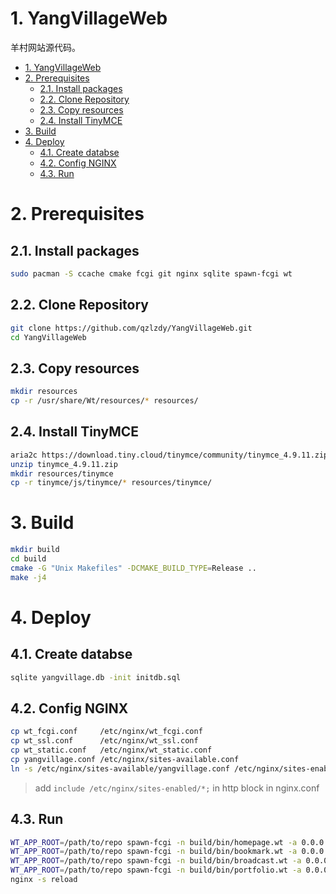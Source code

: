 # 1. YangVillageWeb

羊村网站源代码。

- [1. YangVillageWeb](#1-yangvillageweb)
- [2. Prerequisites](#2-prerequisites)
  - [2.1. Install packages](#21-install-packages)
  - [2.2. Clone Repository](#22-clone-repository)
  - [2.3. Copy resources](#23-copy-resources)
  - [2.4. Install TinyMCE](#24-install-tinymce)
- [3. Build](#3-build)
- [4. Deploy](#4-deploy)
  - [4.1. Create databse](#41-create-databse)
  - [4.2. Config NGINX](#42-config-nginx)
  - [4.3. Run](#43-run)

# 2. Prerequisites

## 2.1. Install packages

```bash
sudo pacman -S ccache cmake fcgi git nginx sqlite spawn-fcgi wt
```

## 2.2. Clone Repository

```bash
git clone https://github.com/qzlzdy/YangVillageWeb.git
cd YangVillageWeb
```

## 2.3. Copy resources

```bash
mkdir resources
cp -r /usr/share/Wt/resources/* resources/
```

## 2.4. Install TinyMCE

```bash
aria2c https://download.tiny.cloud/tinymce/community/tinymce_4.9.11.zip
unzip tinymce_4.9.11.zip
mkdir resources/tinymce
cp -r tinymce/js/tinymce/* resources/tinymce/
```

# 3. Build

```bash
mkdir build
cd build
cmake -G "Unix Makefiles" -DCMAKE_BUILD_TYPE=Release ..
make -j4
```

# 4. Deploy

## 4.1. Create databse

```bash
sqlite yangvillage.db -init initdb.sql
```

## 4.2. Config NGINX

```bash
cp wt_fcgi.conf     /etc/nginx/wt_fcgi.conf
cp wt_ssl.conf      /etc/nginx/wt_ssl.conf
cp wt_static.conf   /etc/nginx/wt_static.conf
cp yangvillage.conf /etc/nginx/sites-available.conf
ln -s /etc/nginx/sites-available/yangvillage.conf /etc/nginx/sites-enabled/yangvillage.conf
```

> add `include /etc/nginx/sites-enabled/*;` in http block in nginx.conf

## 4.3. Run

```bash
WT_APP_ROOT=/path/to/repo spawn-fcgi -n build/bin/homepage.wt -a 0.0.0.0 -p 9001
WT_APP_ROOT=/path/to/repo spawn-fcgi -n build/bin/bookmark.wt -a 0.0.0.0 -p 9002
WT_APP_ROOT=/path/to/repo spawn-fcgi -n build/bin/broadcast.wt -a 0.0.0.0 -p 9003
WT_APP_ROOT=/path/to/repo spawn-fcgi -n build/bin/portfolio.wt -a 0.0.0.0 -p 9004
nginx -s reload
```
